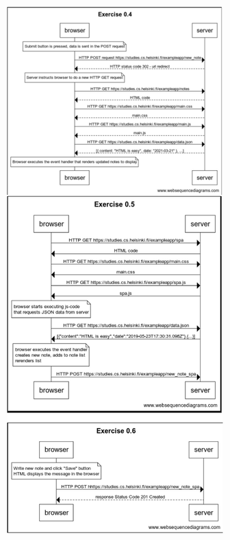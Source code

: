 <img src="images/Exercise%200.4.jpg" width=600>
<br>
<img src="images/Exercise%200.5.jpg" width=600>
<br>
<img src="images/Exercise%200.6.jpg" width=600>
